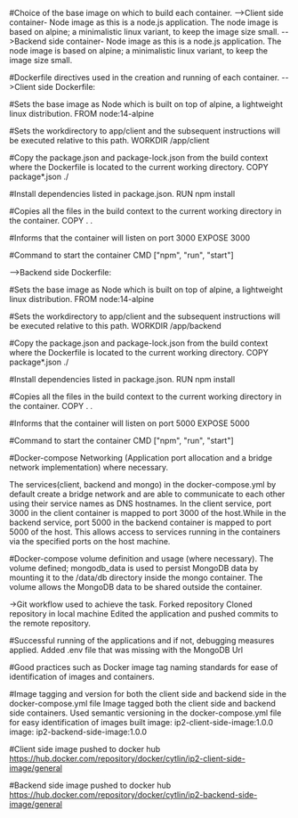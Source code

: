 #Choice of the base image on which to build each container.
-->Client side container- Node image as this is a node.js application. The node image is based on alpine; a minimalistic linux variant, to keep the image size small.
-->Backend side container- Node image as this is a node.js application. The node image is based on alpine; a minimalistic linux variant, to keep the image size small.

#Dockerfile directives used in the creation and running of each container.
-->Client side Dockerfile:

#Sets the base image as Node which is built on top of alpine, a lightweight linux distribution.
FROM node:14-alpine

#Sets the workdirectory to app/client and the subsequent instructions will be executed relative to this path.
WORKDIR /app/client

#Copy the package.json and package-lock.json from the build context where the Dockerfile is located to the current working directory.
COPY package\*.json ./

#Install dependencies listed in package.json.
RUN npm install

#Copies all the files in the build context to the current working directory in the container.
COPY . .

#Informs that the container will listen on port 3000
EXPOSE 3000

#Command to start the container
CMD ["npm", "run", "start"]

-->Backend side Dockerfile:

#Sets the base image as Node which is built on top of alpine, a lightweight linux distribution.
FROM node:14-alpine

#Sets the workdirectory to app/client and the subsequent instructions will be executed relative to this path.
WORKDIR /app/backend

#Copy the package.json and package-lock.json from the build context where the Dockerfile is located to the current working directory.
COPY package\*.json ./

#Install dependencies listed in package.json.
RUN npm install

#Copies all the files in the build context to the current working directory in the container.
COPY . .

#Informs that the container will listen on port 5000
EXPOSE 5000

#Command to start the container
CMD ["npm", "run", "start"]

#Docker-compose Networking (Application port allocation and a bridge network implementation) where necessary.

The services(client, backend and mongo) in the docker-compose.yml by default create a bridge network and are able to communicate to each other using their service names as DNS hostnames.
In the client service, port 3000 in the client container is mapped to port 3000 of the host.While in the backend service, port 5000 in the backend container is mapped to port 5000 of the host. This allows access to services running in the containers via the specified ports on the host machine.

#Docker-compose volume definition and usage (where necessary).
The volume defined; mongodb_data is used to persist MongoDB data by mounting it to the /data/db directory inside the mongo container.
The volume allows the MongoDB data to be shared outside the container.

->Git workflow used to achieve the task.
Forked repository
Cloned repository in local machine
Edited the application and pushed commits to the remote repository.

#Successful running of the applications and if not, debugging measures applied.
Added .env file that was missing with the MongoDB Url

#Good practices such as Docker image tag naming standards for ease of identification of images and containers.

#Image tagging and version for both the client side and backend side in the docker-compose.yml file
Image tagged both the client side and backend side containers.
Used semantic versioning in the docker-compose.yml file for easy identification of images built
image: ip2-client-side-image:1.0.0
image: ip2-backend-side-image:1.0.0

#Client side image pushed to docker hub
https://hub.docker.com/repository/docker/cytlin/ip2-client-side-image/general

#Backend side image pushed to docker hub
https://hub.docker.com/repository/docker/cytlin/ip2-backend-side-image/general


